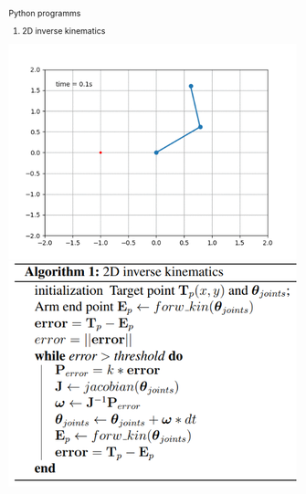 Python programms
1. 2D inverse kinematics

![](https://github.com/mymultiverse/robot/blob/master/python/inv_kin2d.gif)
![Algorithm](https://github.com/mymultiverse/robot/blob/master/python/algo_invK.png)
